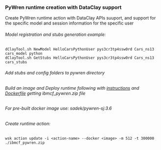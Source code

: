 ### PyWren runtime creation with DataClay support
Create PyWren runtime action with DataClay APIs suuport, and support for the specific model and session information for the specific user
###### Model registration and stubs generation example:
	dClayTool.sh NewModel HelloCarsPythonUser pys3cr3tp4ssw0rd Cars_ns13 cars_model python
	dClayTool.sh GetStubs HelloCarsPythonUser pys3cr3tp4ssw0rd Cars_ns13 cars_stubs
	
###### Add stubs and config folders to pywren directory
###### Build an image and Deploy runtime following with [instructions]( ../../runtime/README.md) and [Dockerfile](../../runtime/Dockerfile) getting ibmcf_pywren.zip file
###### For pre-built docker image use: sadek/pywren-sj:3.6
###### Create runtime action:
	wsk action update -i <action-name> --docker <image> -m 512 -t 300000 ./ibmcf_pywren.zip
